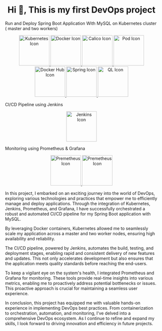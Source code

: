 <h1 align="center">Hi 👋, This is my first DevOps project</h1>
Run and Deploy Spring Boot Application With MySQL on Kubernetes cluster ( master and two workers) 

<p align="center">
  <a href="https://github.com/NadineMili/Devops/assets/80693299/e584a850-e522-478d-97b3-513cd70b702b">
    <img src="https://github.com/NadineMili/Devops/assets/80693299/e584a850-e522-478d-97b3-513cd70b702b" alt="Kubernetes Icon" width="100" height="100">
  </a>
  <a href="https://github.com/NadineMili/Devops/assets/80693299/2c6ba948-cb4f-420a-bdc7-d76d340ddf36">
    <img src="https://github.com/NadineMili/Devops/assets/80693299/2c6ba948-cb4f-420a-bdc7-d76d340ddf36" alt="Docker Icon" width="100" height="100">
  </a>
  <a href="https://github.com/NadineMili/Devops/assets/80693299/7486fa5f-92d8-4492-8b81-b476c2ecdfee">
    <img src="https://github.com/NadineMili/Devops/assets/80693299/7486fa5f-92d8-4492-8b81-b476c2ecdfee" alt="Calico Icon" width="100" height="100">
  </a>
  <a href="https://github.com/NadineMili/Devops/assets/80693299/80b8cc4c-e5b1-4bdc-b99a-fceb0cd83a2c">
    <img src="https://github.com/NadineMili/Devops/assets/80693299/80b8cc4c-e5b1-4bdc-b99a-fceb0cd83a2c" alt="Pod Icon" width="100" height="100">
  </a>
  <a href="https://github.com/NadineMili/Devops/assets/80693299/f5cbb0cd-0b9d-4666-8e65-e6f5760859b6">
    <img src="https://github.com/NadineMili/Devops/assets/80693299/f5cbb0cd-0b9d-4666-8e65-e6f5760859b6" alt="Docker Hub Icon" width="100" height="100">
  </a>
  <a href="https://github.com/NadineMili/Devops/assets/80693299/39ea787f-c913-4fd8-9413-4e19b5aa2364">
    <img src="https://github.com/NadineMili/Devops/assets/80693299/39ea787f-c913-4fd8-9413-4e19b5aa2364" alt="Spring Icon" width="100" height="100">
  </a>
  <a href="https://github.com/NadineMili/Devops/assets/80693299/efe8c64b-244e-429a-baea-2c0989b57c46">
    <img src="https://github.com/NadineMili/Devops/assets/80693299/efe8c64b-244e-429a-baea-2c0989b57c46" alt="QL Icon" width="100" height="100">
  </a>
</p>

CI/CD Pipeline using Jenkins
<p align="center">
  <a href="https://github.com/NadineMili/Devops/assets/80693299/bb8032ed-19ce-4c77-bf81-a2f8709c89ba">
    <img src="https://github.com/NadineMili/Devops/assets/80693299/bb8032ed-19ce-4c77-bf81-a2f8709c89ba" alt="Jenkins Icon" width="100" height="100">
  </a>
  </p>

Monitoring using Prometheus & Grafana
<p align="center">
  <a href="https://github.com/NadineMili/Devops/assets/80693299/c88b7142-632d-44e6-aadd-f0f193c958fa">
    <img src="https://github.com/NadineMili/Devops/assets/80693299/c88b7142-632d-44e6-aadd-f0f193c958fa" alt="Premetheus Icon" width="100" height="100">
  </a>
    <a href="https://github.com/NadineMili/Devops/assets/80693299/7ee58494-2cc7-4aae-91b4-bcd5ffc73122">
    <img src="https://github.com/NadineMili/Devops/assets/80693299/7ee58494-2cc7-4aae-91b4-bcd5ffc73122" alt="Premetheus Icon" width="100" height="100">
  </a>
  </p>
<a align="center"></a>

<p>In this project, I embarked on an exciting journey into the world of DevOps, exploring various technologies and practices that empower me to efficiently manage and deploy applications. Through the integration of Kubernetes, Jenkins, Prometheus, and Grafana, I have successfully orchestrated a robust and automated CI/CD pipeline for my Spring Boot application with MySQL.

By leveraging Docker containers, Kubernetes allowed me to seamlessly scale my application across a master and two worker nodes, ensuring high availability and reliability.

The CI/CD pipeline, powered by Jenkins, automates the build, testing, and deployment stages, enabling rapid and consistent delivery of new features and updates. This not only accelerates development but also ensures that the application meets quality standards before reaching the end-users.

To keep a vigilant eye on the system's health, I integrated Prometheus and Grafana for monitoring. These tools provide real-time insights into various metrics, enabling me to proactively address potential bottlenecks or issues. This proactive approach is crucial for maintaining a seamless user experience.

In conclusion, this project has equipped me with valuable hands-on experience in implementing DevOps best practices. From containerization to orchestration, automation, and monitoring, I've delved into a comprehensive DevOps ecosystem. As I continue to refine and expand my skills, I look forward to driving innovation and efficiency in future projects. </p>
